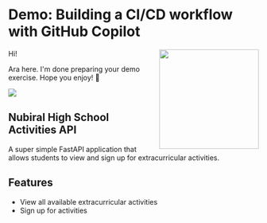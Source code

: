 # Demo: Building a CI/CD workflow with GitHub Copilot 

<img src="https://octodex.github.com/images/Professortocat_v2.png" align="right" height="200px" />

Hi!

Ara here. I'm done preparing your demo exercise. Hope you enjoy! 💚

[![](https://img.shields.io/badge/Go%20to%20Exercise-%E2%86%92-1f883d?style=for-the-badge&logo=github&labelColor=197935)](https://github.com/aravera-nubi/fastapi-copilot/tree/feature/copilot-cicd?tab=readme-ov-file#-demo-workflow-cicd-con-github-copilot)

## Nubiral High School Activities API

A super simple FastAPI application that allows students to view and sign up for extracurricular activities.

## Features

- View all available extracurricular activities
- Sign up for activities

